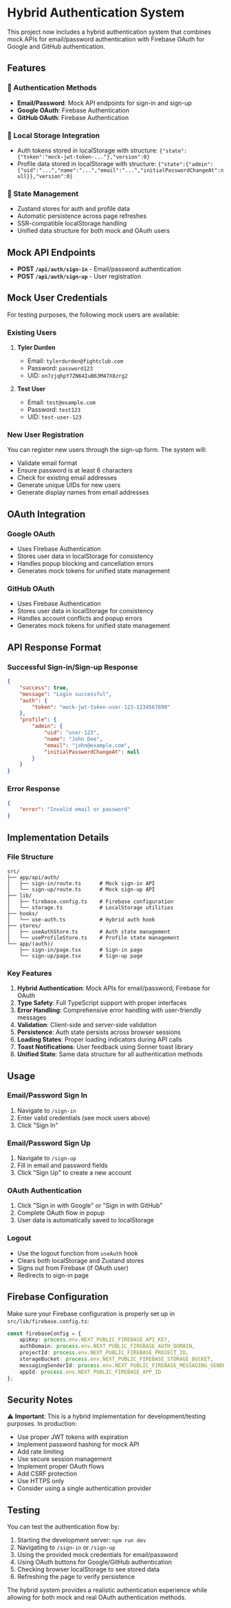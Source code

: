 # Hybrid Authentication System

This project now includes a hybrid authentication system that combines mock APIs for email/password authentication with Firebase OAuth for Google and GitHub authentication.

## Features

### 🔐 Authentication Methods

- **Email/Password**: Mock API endpoints for sign-in and sign-up
- **Google OAuth**: Firebase Authentication
- **GitHub OAuth**: Firebase Authentication

### 💾 Local Storage Integration

- Auth tokens stored in localStorage with structure: `{"state":{"token":"mock-jwt-token-..."},"version":0}`
- Profile data stored in localStorage with structure: `{"state":{"admin":{"uid":"...","name":"...","email":"...","initialPasswordChangeAt":null}},"version":0}`

### 🔄 State Management

- Zustand stores for auth and profile data
- Automatic persistence across page refreshes
- SSR-compatible localStorage handling
- Unified data structure for both mock and OAuth users

## Mock API Endpoints

- **POST `/api/auth/sign-in`** - Email/password authentication
- **POST `/api/auth/sign-up`** - User registration

## Mock User Credentials

For testing purposes, the following mock users are available:

### Existing Users

1. **Tyler Durden**
    - Email: `tylerdurden@fightclub.com`
    - Password: `password123`
    - UID: `on7zjqhpY7ZN64IuB63M47X8zrg2`

2. **Test User**
    - Email: `test@example.com`
    - Password: `test123`
    - UID: `test-user-123`

### New User Registration

You can register new users through the sign-up form. The system will:

- Validate email format
- Ensure password is at least 6 characters
- Check for existing email addresses
- Generate unique UIDs for new users
- Generate display names from email addresses

## OAuth Integration

### Google OAuth

- Uses Firebase Authentication
- Stores user data in localStorage for consistency
- Handles popup blocking and cancellation errors
- Generates mock tokens for unified state management

### GitHub OAuth

- Uses Firebase Authentication
- Stores user data in localStorage for consistency
- Handles account conflicts and popup errors
- Generates mock tokens for unified state management

## API Response Format

### Successful Sign-in/Sign-up Response

```json
{
    "success": true,
    "message": "Login successful",
    "auth": {
        "token": "mock-jwt-token-user-123-1234567890"
    },
    "profile": {
        "admin": {
            "uid": "user-123",
            "name": "John Doe",
            "email": "john@example.com",
            "initialPasswordChangeAt": null
        }
    }
}
```

### Error Response

```json
{
    "error": "Invalid email or password"
}
```

## Implementation Details

### File Structure

```
src/
├── app/api/auth/
│   ├── sign-in/route.ts      # Mock sign-in API
│   └── sign-up/route.ts      # Mock sign-up API
├── lib/
│   ├── firebase.config.ts    # Firebase configuration
│   └── storage.ts            # LocalStorage utilities
├── hooks/
│   └── use-auth.ts           # Hybrid auth hook
├── stores/
│   ├── useAuthStore.ts       # Auth state management
│   └── useProfileStore.ts    # Profile state management
└── app/(auth)/
    ├── sign-in/page.tsx      # Sign-in page
    └── sign-up/page.tsx      # Sign-up page
```

### Key Features

1. **Hybrid Authentication**: Mock APIs for email/password, Firebase for OAuth
2. **Type Safety**: Full TypeScript support with proper interfaces
3. **Error Handling**: Comprehensive error handling with user-friendly messages
4. **Validation**: Client-side and server-side validation
5. **Persistence**: Auth state persists across browser sessions
6. **Loading States**: Proper loading indicators during API calls
7. **Toast Notifications**: User feedback using Sonner toast library
8. **Unified State**: Same data structure for all authentication methods

## Usage

### Email/Password Sign In

1. Navigate to `/sign-in`
2. Enter valid credentials (see mock users above)
3. Click "Sign In"

### Email/Password Sign Up

1. Navigate to `/sign-up`
2. Fill in email and password fields
3. Click "Sign Up" to create a new account

### OAuth Authentication

1. Click "Sign in with Google" or "Sign in with GitHub"
2. Complete OAuth flow in popup
3. User data is automatically saved to localStorage

### Logout

- Use the logout function from `useAuth` hook
- Clears both localStorage and Zustand stores
- Signs out from Firebase (if OAuth user)
- Redirects to sign-in page

## Firebase Configuration

Make sure your Firebase configuration is properly set up in `src/lib/firebase.config.ts`:

```typescript
const firebaseConfig = {
    apiKey: process.env.NEXT_PUBLIC_FIREBASE_API_KEY,
    authDomain: process.env.NEXT_PUBLIC_FIREBASE_AUTH_DOMAIN,
    projectId: process.env.NEXT_PUBLIC_FIREBASE_PROJECT_ID,
    storageBucket: process.env.NEXT_PUBLIC_FIREBASE_STORAGE_BUCKET,
    messagingSenderId: process.env.NEXT_PUBLIC_FIREBASE_MESSAGING_SENDER_ID,
    appId: process.env.NEXT_PUBLIC_FIREBASE_APP_ID
};
```

## Security Notes

⚠️ **Important**: This is a hybrid implementation for development/testing purposes. In production:

- Use proper JWT tokens with expiration
- Implement password hashing for mock API
- Add rate limiting
- Use secure session management
- Implement proper OAuth flows
- Add CSRF protection
- Use HTTPS only
- Consider using a single authentication provider

## Testing

You can test the authentication flow by:

1. Starting the development server: `npm run dev`
2. Navigating to `/sign-in` or `/sign-up`
3. Using the provided mock credentials for email/password
4. Using OAuth buttons for Google/GitHub authentication
5. Checking browser localStorage to see stored data
6. Refreshing the page to verify persistence

The hybrid system provides a realistic authentication experience while allowing for both mock and real OAuth authentication methods.
